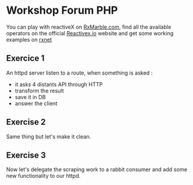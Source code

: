 # Workshop Forum PHP
You can play with reactiveX on [RxMarble.com](http://rxmarbles.com/), find all the available operators on the official [Reactivex.io](http://reactivex.io/documentation/operators.html) website and get some working examples on [rxnet](https://github.com/Domraider/rxnet)

## Exercice 1
An httpd server listen to a route, when something is asked :
 * it asks 4 distants API through HTTP
 * transform the result
 * save it in DB
 * answer the client 
 
## Exercise 2
Same thing but let's make it clean.

## Exercise 3
Now let's delegate the scraping work to a rabbit consumer and add some new functionality to our httpd.
